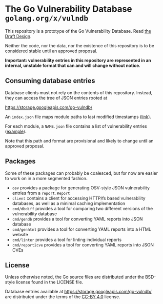 # The Go Vulnerability Database `golang.org/x/vulndb`

This repository is a prototype of the Go Vulnerability Database.
Read [the Draft Design](https://golang.org/design/draft-vulndb).

Neither the code, nor the data, nor the existence of this repository is to be
considered stable until an approved proposal.

**Important: vulnerability entries in this repository are represented in an
internal, unstable format that can and will change without notice.**

## Consuming database entries

Database clients must not rely on the contents of this repository. Instead, they
can access the tree of JSON entries rooted at

https://storage.googleapis.com/go-vulndb/

An `index.json` file maps module paths to last modified timestamps
([link](https://storage.googleapis.com/go-vulndb/index.json)).

For each module, a `NAME.json` file contains a list of vulnerability entries
([example](https://storage.googleapis.com/go-vulndb/golang.org/x/crypto.json)).

Note that this path and format are provisional and likely to change until an
approved proposal.

## Packages

Some of these packages can probably be coalesced, but for now are easier to work
on in a more segmented fashion.

* `osv` provides a package for generating OSV-style JSON vulnerability entries
  from a `report.Report`
* `client` contains a client for accessing HTTP/fs based vulnerability
  databases, as well as a minimal caching implementation
* `cmd/dbdiff` provides a tool for comparing two different versions of the
  vulnerability database
* `cmd/gendb` provides a tool for converting YAML reports into JSON database
* `cmd/genhtml` provides a tool for converting YAML reports into a HTML website
* `cmd/linter` provides a tool for linting individual reports
* `cmd/report2cve` provides a tool for converting YAML reports into JSON CVEs

## License

Unless otherwise noted, the Go source files are distributed under
the BSD-style license found in the LICENSE file.

Database entries available at https://storage.googleapis.com/go-vulndb/ are
distributed under the terms of the
[CC-BY 4.0](https://creativecommons.org/licenses/by/4.0/) license.
